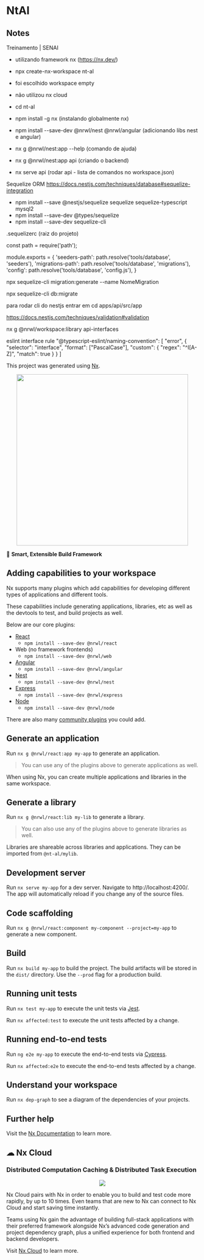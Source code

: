 

# NtAl

## Notes

Treinamento | SENAI

- utilizando framework nx (https://nx.dev/)

- npx create-nx-workspace nt-al
- foi escolhido workspace empty
- não utilizou nx cloud
- cd nt-al
- npm install -g nx (instalando globalmente nx)
- npm install --save-dev @nrwl/nest @nrwl/angular (adicionando libs nest e angular)
- nx g @nrwl/nest:app --help (comando de ajuda)
- nx g @nrwl/nest:app api (criando o backend)
- nx serve api (rodar api - lista de comandos no workspace.json) 

Sequelize ORM
https://docs.nestjs.com/techniques/database#sequelize-integration

- npm install --save @nestjs/sequelize sequelize sequelize-typescript mysql2
- npm install --save-dev @types/sequelize
- npm install --save-dev sequelize-cli

.sequelizerc (raiz do projeto)

const path = require('path');

module.exports = {
'seeders-path': path.resolve('tools/database', 'seeders'),
'migrations-path': path.resolve('tools/database', 'migrations'),
'config': path.resolve('tools/database', 'config.js'),
}

npx sequelize-cli migration:generate --name NomeMigration

npx sequelize-cli db:migrate

para rodar cli do nestjs entrar em cd apps/api/src/app 

https://docs.nestjs.com/techniques/validation#validation

nx g @nrwl/workspace:library api-interfaces



eslint interface rule
"@typescript-eslint/naming-convention": [
            "error",
            {
                "selector": "interface",
                "format": ["PascalCase"],
                "custom": {
                    "regex": "^I[A-Z]",
                    "match": true
                }
            }
        ]

This project was generated using [Nx](https://nx.dev).

<p style="text-align: center;"><img src="https://raw.githubusercontent.com/nrwl/nx/master/images/nx-logo.png" width="450"></p>

🔎 **Smart, Extensible Build Framework**

## Adding capabilities to your workspace

Nx supports many plugins which add capabilities for developing different types of applications and different tools.

These capabilities include generating applications, libraries, etc as well as the devtools to test, and build projects as well.

Below are our core plugins:

- [React](https://reactjs.org)
  - `npm install --save-dev @nrwl/react`
- Web (no framework frontends)
  - `npm install --save-dev @nrwl/web`
- [Angular](https://angular.io)
  - `npm install --save-dev @nrwl/angular`
- [Nest](https://nestjs.com)
  - `npm install --save-dev @nrwl/nest`
- [Express](https://expressjs.com)
  - `npm install --save-dev @nrwl/express`
- [Node](https://nodejs.org)
  - `npm install --save-dev @nrwl/node`

There are also many [community plugins](https://nx.dev/community) you could add.

## Generate an application

Run `nx g @nrwl/react:app my-app` to generate an application.

> You can use any of the plugins above to generate applications as well.

When using Nx, you can create multiple applications and libraries in the same workspace.

## Generate a library

Run `nx g @nrwl/react:lib my-lib` to generate a library.

> You can also use any of the plugins above to generate libraries as well.

Libraries are shareable across libraries and applications. They can be imported from `@nt-al/mylib`.

## Development server

Run `nx serve my-app` for a dev server. Navigate to http://localhost:4200/. The app will automatically reload if you change any of the source files.

## Code scaffolding

Run `nx g @nrwl/react:component my-component --project=my-app` to generate a new component.

## Build

Run `nx build my-app` to build the project. The build artifacts will be stored in the `dist/` directory. Use the `--prod` flag for a production build.

## Running unit tests

Run `nx test my-app` to execute the unit tests via [Jest](https://jestjs.io).

Run `nx affected:test` to execute the unit tests affected by a change.

## Running end-to-end tests

Run `ng e2e my-app` to execute the end-to-end tests via [Cypress](https://www.cypress.io).

Run `nx affected:e2e` to execute the end-to-end tests affected by a change.

## Understand your workspace

Run `nx dep-graph` to see a diagram of the dependencies of your projects.

## Further help

Visit the [Nx Documentation](https://nx.dev) to learn more.



## ☁ Nx Cloud

### Distributed Computation Caching & Distributed Task Execution

<p style="text-align: center;"><img src="https://raw.githubusercontent.com/nrwl/nx/master/images/nx-cloud-card.png"></p>

Nx Cloud pairs with Nx in order to enable you to build and test code more rapidly, by up to 10 times. Even teams that are new to Nx can connect to Nx Cloud and start saving time instantly.

Teams using Nx gain the advantage of building full-stack applications with their preferred framework alongside Nx’s advanced code generation and project dependency graph, plus a unified experience for both frontend and backend developers.

Visit [Nx Cloud](https://nx.app/) to learn more.
